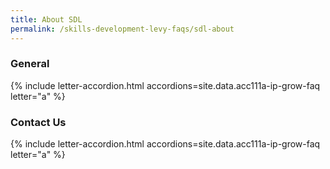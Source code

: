```yaml
---
title: About SDL
permalink: /skills-development-levy-faqs/sdl-about
---
```


### General

{% include letter-accordion.html accordions=site.data.acc111a-ip-grow-faq letter="a" %}

### Contact Us

{% include letter-accordion.html accordions=site.data.acc111a-ip-grow-faq letter="a" %}